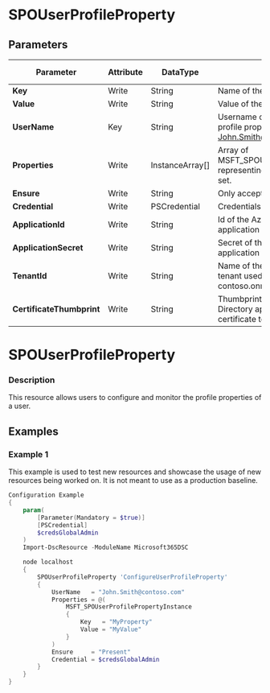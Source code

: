 ﻿# SPOUserProfileProperty

## Parameters

| Parameter | Attribute | DataType | Description | Allowed Values |
| --- | --- | --- | --- | --- |
| **Key** | Write | String | Name of the User Profile Property. ||
| **Value** | Write | String | Value of the User Profile Property. ||
| **UserName** | Key | String | Username of the user to configure the profile properties for. E.g. John.Smith@contoso.com ||
| **Properties** | Write | InstanceArray[] | Array of MSFT_SPOUserProfilePropertyInstance representing the profile properties to set. ||
| **Ensure** | Write | String | Only accepted value is 'Present'. |Present|
| **Credential** | Write | PSCredential | Credentials of the Global Admin. ||
| **ApplicationId** | Write | String | Id of the Azure Active Directory application to authenticate with. ||
| **ApplicationSecret** | Write | String | Secret of the Azure Active Directory application to authenticate with. ||
| **TenantId** | Write | String | Name of the Azure Active Directory tenant used for authentication. Format contoso.onmicrosoft.com ||
| **CertificateThumbprint** | Write | String | Thumbprint of the Azure Active Directory application's authentication certificate to use for authentication. ||


# SPOUserProfileProperty

### Description

This resource allows users to configure and monitor the profile
properties of a user.

## Examples

### Example 1

This example is used to test new resources and showcase the usage of new resources being worked on.
It is not meant to use as a production baseline.

```powershell
Configuration Example
{
    param(
        [Parameter(Mandatory = $true)]
        [PSCredential]
        $credsGlobalAdmin
    )
    Import-DscResource -ModuleName Microsoft365DSC

    node localhost
    {
        SPOUserProfileProperty 'ConfigureUserProfileProperty'
        {
            UserName   = "John.Smith@contoso.com"
            Properties = @(
                MSFT_SPOUserProfilePropertyInstance
                {
                    Key   = "MyProperty"
                    Value = "MyValue"
                }
            )
            Ensure     = "Present"
            Credential = $credsGlobalAdmin
        }
    }
}
```


